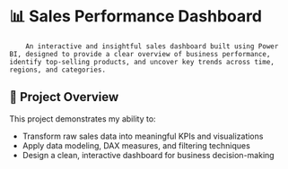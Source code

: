 # 📊 Sales Performance Dashboard
        An interactive and insightful sales dashboard built using Power BI, designed to provide a clear overview of business performance, identify top-selling products, and uncover key trends across time, regions, and categories.

## 🚀 Project Overview

This project demonstrates my ability to:

- Transform raw sales data into meaningful KPIs and visualizations
- Apply data modeling, DAX measures, and filtering techniques
- Design a clean, interactive dashboard for business decision-making
